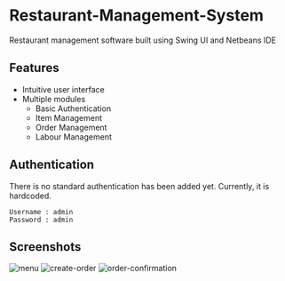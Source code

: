 # Restaurant-Management-System
Restaurant management software built using Swing UI and Netbeans IDE

## Features
 - Intuitive user interface
 - Multiple modules
    - Basic Authentication  
    - Item Management 
    - Order Management
    - Labour Management


## Authentication
There is no standard authentication has been added yet. Currently, it is hardcoded.

```
Username : admin
Password : admin
```
## Screenshots
![menu](https://i.ibb.co/Y7kn3cQ/2-menu.png)
![create-order](https://i.ibb.co/5c5vpwv/3-create-order.png)
![order-confirmation](https://i.ibb.co/qJgRYCL/4-order-confirmation.png)
